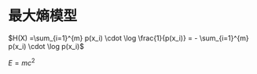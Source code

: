 # 最大熵模型

$H(X) =\sum_{i=1}^{m} p(x_i) \cdot \log \frac{1}{p(x_i)} = - \sum_{i=1}^{m} p(x_i) \cdot \log p(x_i)$

$E=mc^2$
